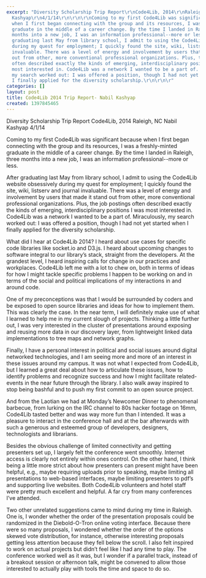 ```yaml
---
excerpt: "Diversity Scholarship Trip Report\r\nCode4Lib, 2014\r\nRaleigh, NC\r\nNabil
  Kashyap\r\n4/1/14\r\n\r\n\r\nComing to my first Code4Lib was significant because
  when I first began connecting with the group and its resources, I was a freshly-minted
  graduate in the middle of a career change. By the time I landed in Raleigh, three
  months into a new job, I was an information professional--more or less.\r\n\r\n\r\nAfter
  graduating last May from library school, I admit to using the Code4Lib website obsessively
  during my quest for employment; I quickly found the site, wiki, listserv and journal
  invaluable. There was a level of energy and involvement by users that made it stand
  out from other, more conventional professional organizations. Plus, the job postings
  often described exactly the kinds of emerging, interdisciplinary positions I was
  most interested in. Code4Lib was a network I wanted to be a part of. Miraculously,
  my search worked out: I was offered a position, though I had not yet started when
  I finally applied for the diversity scholarship.\r\n\r\n\r"
categories: []
layout: post
title: Code4Lib 2014 Trip Report- Nabil Kashyap
created: 1397845465
---
```

Diversity Scholarship Trip Report
Code4Lib, 2014
Raleigh, NC
Nabil Kashyap
4/1/14


Coming to my first Code4Lib was significant because when I first began connecting with the group and its resources, I was a freshly-minted graduate in the middle of a career change. By the time I landed in Raleigh, three months into a new job, I was an information professional--more or less.


After graduating last May from library school, I admit to using the Code4Lib website obsessively during my quest for employment; I quickly found the site, wiki, listserv and journal invaluable. There was a level of energy and involvement by users that made it stand out from other, more conventional professional organizations. Plus, the job postings often described exactly the kinds of emerging, interdisciplinary positions I was most interested in. Code4Lib was a network I wanted to be a part of. Miraculously, my search worked out: I was offered a position, though I had not yet started when I finally applied for the diversity scholarship.


What did I hear at Code4Lib 2014? I heard about use cases for specific code libraries like socket.io and D3.js. I heard about upcoming changes to software integral to our library’s stack, straight from the developers. At the grandest level, I heard inspiring calls for change in our practices and workplaces. Code4Lib left me with a lot to chew on, both in terms of ideas for how I might tackle specific problems I happen to be working on and in terms of the social and political implications of my interactions in and around code.


One of my preconceptions was that I would be surrounded by coders and be exposed to open source libraries and ideas for how to implement them. This was clearly the case. In the near term, I will definitely make use of what I learned to help me in my current slough of projects. Thinking a little further out, I was very interested in the cluster of presentations around exposing and reusing more data in our discovery layer, from lightweight linked data implementations to tree maps and network graphs.


Finally, I have a personal interest in political and social issues around digital networked technologies, and I am seeing more and more of an interest in these issues around my campus. It was not what I expected from Code4Lib, but I learned a great deal about how to articulate these issues, how to identify problems and recognize success and how I might facilitate related-events in the near future through the library. I also walk away inspired to stop being bashful and to push my first commit to an open source project.


And from the Laotian we had at Monday’s Newcomer Dinner to phenomenal barbecue, from lurking on the IRC channel to 80s hacker footage on 16mm, Code4Lib tasted better and was way more fun than I intended. It was a pleasure to interact in the conference hall and at the bar afterwards with such a generous and esteemed group of developers, designers, technologists and librarians.


Besides the obvious challenge of limited connectivity and getting presenters set up, I largely felt the conference went smoothly. Internet access is clearly not entirely within ones control. On the other hand, I think being a little more strict about how presenters can present might have been helpful, e.g., maybe requiring uploads prior to speaking, maybe limiting all presentations to web-based interfaces, maybe limiting presenters to pdf’s and supporting live websites. Both Code4Lib volunteers and hotel staff were pretty much excellent and helpful. A far cry from many conferences I’ve attended.


Two other unrelated suggestions came to mind during my time in Raleigh. One is, I wonder whether the order of the presentation proposals could be randomized in the Diebold-O-Tron online voting interface. Because there were so many proposals, I wondered whether the order of the options skewed vote distribution, for instance, otherwise interesting proposals getting less attention because they fell below the scroll. I also felt inspired to work on actual projects but didn’t feel like I had any time to play. The conference worked well as it was, but I wonder if a parallel track, instead of a breakout session or afternoon talk, might be convened to allow those interested to actually play with tools the time and space to do so.
